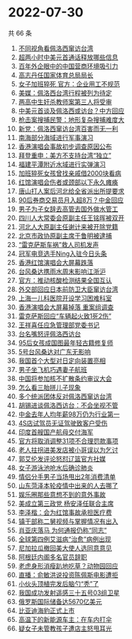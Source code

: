 # 2022-07-30

  共 66 条

  <!-- BEGIN -->
  <!-- 最后更新时间 Sat Jul 30 2022 05:34:45 GMT+0800 (China Standard Time) -->
  1. [不同视角看佩洛西窜访台湾](https://www.toutiao.com/amos_land_page/?category_name=topic_innerflow&event_type=hot_board&log_pb=%7B%22category_name%22%3A%22topic_innerflow%22%2C%22cluster_type%22%3A%229%22%2C%22enter_from%22%3A%22click_category%22%2C%22entrance_hotspot%22%3A%22outside%22%2C%22event_type%22%3A%22hot_board%22%2C%22hot_board_cluster_id%22%3A%227125668213274181639%22%2C%22hot_board_impr_id%22%3A%222022073000531001015103916121A84BF6%22%2C%22jump_page%22%3A%22hot_board_page%22%2C%22location%22%3A%22news_hot_card%22%2C%22page_location%22%3A%22hot_board_page%22%2C%22rank%22%3A%2216%22%2C%22source%22%3A%22trending_tab%22%2C%22style_id%22%3A%2240132%22%2C%22title%22%3A%22%E4%B8%8D%E5%90%8C%E8%A7%86%E8%A7%92%E7%9C%8B%E4%BD%A9%E6%B4%9B%E8%A5%BF%E7%AA%9C%E8%AE%BF%E5%8F%B0%E6%B9%BE%22%7D&rank=16&style_id=40132&topic_id=7125668213274181639)
1. [超两小时中美元首通话释放哪些信息](https://www.toutiao.com/amos_land_page/?category_name=topic_innerflow&event_type=hot_board&log_pb=%7B%22category_name%22%3A%22topic_innerflow%22%2C%22cluster_type%22%3A%221%22%2C%22enter_from%22%3A%22click_category%22%2C%22entrance_hotspot%22%3A%22outside%22%2C%22event_type%22%3A%22hot_board%22%2C%22hot_board_cluster_id%22%3A%227125577184089440268%22%2C%22hot_board_impr_id%22%3A%222022073000531001015103916121A84BF6%22%2C%22jump_page%22%3A%22hot_board_page%22%2C%22location%22%3A%22news_hot_card%22%2C%22page_location%22%3A%22hot_board_page%22%2C%22rank%22%3A%221%22%2C%22source%22%3A%22trending_tab%22%2C%22style_id%22%3A%2240132%22%2C%22title%22%3A%22%E8%B6%85%E4%B8%A4%E5%B0%8F%E6%97%B6%E4%B8%AD%E7%BE%8E%E5%85%83%E9%A6%96%E9%80%9A%E8%AF%9D%E9%87%8A%E6%94%BE%E5%93%AA%E4%BA%9B%E4%BF%A1%E6%81%AF%22%7D&rank=1&style_id=40132&topic_id=7125577184089440268)
1. [百年外企眼中的中国营商环境吸引力](https://www.toutiao.com/amos_land_page/?category_name=topic_innerflow&event_type=hot_board&log_pb=%7B%22category_name%22%3A%22topic_innerflow%22%2C%22cluster_type%22%3A%222%22%2C%22enter_from%22%3A%22click_category%22%2C%22entrance_hotspot%22%3A%22outside%22%2C%22event_type%22%3A%22hot_board%22%2C%22hot_board_cluster_id%22%3A%227125699963014610975%22%2C%22hot_board_impr_id%22%3A%222022073000531001015103916121A84BF6%22%2C%22jump_page%22%3A%22hot_board_page%22%2C%22location%22%3A%22news_hot_card%22%2C%22page_location%22%3A%22hot_board_page%22%2C%22rank%22%3A%223%22%2C%22source%22%3A%22trending_tab%22%2C%22style_id%22%3A%2240132%22%2C%22title%22%3A%22%E7%99%BE%E5%B9%B4%E5%A4%96%E4%BC%81%E7%9C%BC%E4%B8%AD%E7%9A%84%E4%B8%AD%E5%9B%BD%E8%90%A5%E5%95%86%E7%8E%AF%E5%A2%83%E5%90%B8%E5%BC%95%E5%8A%9B%22%7D&rank=3&style_id=40132&topic_id=7125699963014610975)
1. [高志丹任国家体育总局局长](https://www.toutiao.com/amos_land_page/?category_name=topic_innerflow&event_type=hot_board&log_pb=%7B%22category_name%22%3A%22topic_innerflow%22%2C%22cluster_type%22%3A%225%22%2C%22enter_from%22%3A%22click_category%22%2C%22entrance_hotspot%22%3A%22outside%22%2C%22event_type%22%3A%22hot_board%22%2C%22hot_board_cluster_id%22%3A%227125787605978844684%22%2C%22hot_board_impr_id%22%3A%222022073000531001015103916121A84BF6%22%2C%22jump_page%22%3A%22hot_board_page%22%2C%22location%22%3A%22news_hot_card%22%2C%22page_location%22%3A%22hot_board_page%22%2C%22rank%22%3A%224%22%2C%22source%22%3A%22trending_tab%22%2C%22style_id%22%3A%2240132%22%2C%22title%22%3A%22%E9%AB%98%E5%BF%97%E4%B8%B9%E4%BB%BB%E5%9B%BD%E5%AE%B6%E4%BD%93%E8%82%B2%E6%80%BB%E5%B1%80%E5%B1%80%E9%95%BF%22%7D&rank=4&style_id=40132&topic_id=7125787605978844684)
1. [女子加班猝死 官方：企业用工不规范](https://www.toutiao.com/amos_land_page/?category_name=topic_innerflow&event_type=hot_board&log_pb=%7B%22category_name%22%3A%22topic_innerflow%22%2C%22cluster_type%22%3A%222%22%2C%22enter_from%22%3A%22click_category%22%2C%22entrance_hotspot%22%3A%22outside%22%2C%22event_type%22%3A%22hot_board%22%2C%22hot_board_cluster_id%22%3A%227125295212829605919%22%2C%22hot_board_impr_id%22%3A%222022073000531001015103916121A84BF6%22%2C%22jump_page%22%3A%22hot_board_page%22%2C%22location%22%3A%22news_hot_card%22%2C%22page_location%22%3A%22hot_board_page%22%2C%22rank%22%3A%225%22%2C%22source%22%3A%22trending_tab%22%2C%22style_id%22%3A%2240132%22%2C%22title%22%3A%22%E5%A5%B3%E5%AD%90%E5%8A%A0%E7%8F%AD%E7%8C%9D%E6%AD%BB+%E5%AE%98%E6%96%B9%EF%BC%9A%E4%BC%81%E4%B8%9A%E7%94%A8%E5%B7%A5%E4%B8%8D%E8%A7%84%E8%8C%83%22%7D&rank=5&style_id=40132&topic_id=7125295212829605919)
1. [美媒：佩洛西台湾行程被列为待定](https://www.toutiao.com/amos_land_page/?category_name=topic_innerflow&event_type=hot_board&log_pb=%7B%22category_name%22%3A%22topic_innerflow%22%2C%22cluster_type%22%3A%225%22%2C%22enter_from%22%3A%22click_category%22%2C%22entrance_hotspot%22%3A%22outside%22%2C%22event_type%22%3A%22hot_board%22%2C%22hot_board_cluster_id%22%3A%227125603158415380001%22%2C%22hot_board_impr_id%22%3A%222022073000531001015103916121A84BF6%22%2C%22jump_page%22%3A%22hot_board_page%22%2C%22location%22%3A%22news_hot_card%22%2C%22page_location%22%3A%22hot_board_page%22%2C%22rank%22%3A%226%22%2C%22source%22%3A%22trending_tab%22%2C%22style_id%22%3A%2240132%22%2C%22title%22%3A%22%E7%BE%8E%E5%AA%92%EF%BC%9A%E4%BD%A9%E6%B4%9B%E8%A5%BF%E5%8F%B0%E6%B9%BE%E8%A1%8C%E7%A8%8B%E8%A2%AB%E5%88%97%E4%B8%BA%E5%BE%85%E5%AE%9A%22%7D&rank=6&style_id=40132&topic_id=7125603158415380001)
1. [两高中生奸杀教师案第三人将受审](https://www.toutiao.com/amos_land_page/?category_name=topic_innerflow&event_type=hot_board&log_pb=%7B%22category_name%22%3A%22topic_innerflow%22%2C%22cluster_type%22%3A%228%22%2C%22enter_from%22%3A%22click_category%22%2C%22entrance_hotspot%22%3A%22outside%22%2C%22event_type%22%3A%22hot_board%22%2C%22hot_board_cluster_id%22%3A%227125225264610541600%22%2C%22hot_board_impr_id%22%3A%222022073000531001015103916121A84BF6%22%2C%22jump_page%22%3A%22hot_board_page%22%2C%22location%22%3A%22news_hot_card%22%2C%22page_location%22%3A%22hot_board_page%22%2C%22rank%22%3A%222%22%2C%22source%22%3A%22trending_tab%22%2C%22style_id%22%3A%2240132%22%2C%22title%22%3A%22%E4%B8%A4%E9%AB%98%E4%B8%AD%E7%94%9F%E5%A5%B8%E6%9D%80%E6%95%99%E5%B8%88%E6%A1%88%E7%AC%AC%E4%B8%89%E4%BA%BA%E5%B0%86%E5%8F%97%E5%AE%A1%22%7D&rank=2&style_id=40132&topic_id=7125225264610541600)
1. [中美元首谈及佩洛西或访台？中方回应](https://www.toutiao.com/amos_land_page/?category_name=topic_innerflow&event_type=hot_board&log_pb=%7B%22category_name%22%3A%22topic_innerflow%22%2C%22cluster_type%22%3A%225%22%2C%22enter_from%22%3A%22click_category%22%2C%22entrance_hotspot%22%3A%22outside%22%2C%22event_type%22%3A%22hot_board%22%2C%22hot_board_cluster_id%22%3A%227125709594495553036%22%2C%22hot_board_impr_id%22%3A%222022073000531001015103916121A84BF6%22%2C%22jump_page%22%3A%22hot_board_page%22%2C%22location%22%3A%22news_hot_card%22%2C%22page_location%22%3A%22hot_board_page%22%2C%22rank%22%3A%2220%22%2C%22source%22%3A%22trending_tab%22%2C%22style_id%22%3A%2240132%22%2C%22title%22%3A%22%E4%B8%AD%E7%BE%8E%E5%85%83%E9%A6%96%E8%B0%88%E5%8F%8A%E4%BD%A9%E6%B4%9B%E8%A5%BF%E6%88%96%E8%AE%BF%E5%8F%B0%EF%BC%9F%E4%B8%AD%E6%96%B9%E5%9B%9E%E5%BA%94%22%7D&rank=20&style_id=40132&topic_id=7125709594495553036)
1. [枪击案搜捕民警：地形复杂搜捕难度大](https://www.toutiao.com/amos_land_page/?category_name=topic_innerflow&event_type=hot_board&log_pb=%7B%22category_name%22%3A%22topic_innerflow%22%2C%22cluster_type%22%3A%221%22%2C%22enter_from%22%3A%22click_category%22%2C%22entrance_hotspot%22%3A%22outside%22%2C%22event_type%22%3A%22hot_board%22%2C%22hot_board_cluster_id%22%3A%227125351021223608331%22%2C%22hot_board_impr_id%22%3A%222022073000531001015103916121A84BF6%22%2C%22jump_page%22%3A%22hot_board_page%22%2C%22location%22%3A%22news_hot_card%22%2C%22page_location%22%3A%22hot_board_page%22%2C%22rank%22%3A%229%22%2C%22source%22%3A%22trending_tab%22%2C%22style_id%22%3A%2240132%22%2C%22title%22%3A%22%E6%9E%AA%E5%87%BB%E6%A1%88%E6%90%9C%E6%8D%95%E6%B0%91%E8%AD%A6%EF%BC%9A%E5%9C%B0%E5%BD%A2%E5%A4%8D%E6%9D%82%E6%90%9C%E6%8D%95%E9%9A%BE%E5%BA%A6%E5%A4%A7%22%7D&rank=9&style_id=40132&topic_id=7125351021223608331)
1. [新党：佩洛西窜访台湾百害而无一利](https://www.toutiao.com/amos_land_page/?category_name=topic_innerflow&event_type=hot_board&log_pb=%7B%22category_name%22%3A%22topic_innerflow%22%2C%22cluster_type%22%3A%226%22%2C%22enter_from%22%3A%22click_category%22%2C%22entrance_hotspot%22%3A%22outside%22%2C%22event_type%22%3A%22hot_board%22%2C%22hot_board_cluster_id%22%3A%227124941910636462087%22%2C%22hot_board_impr_id%22%3A%222022073000531001015103916121A84BF6%22%2C%22jump_page%22%3A%22hot_board_page%22%2C%22location%22%3A%22news_hot_card%22%2C%22page_location%22%3A%22hot_board_page%22%2C%22rank%22%3A%2230%22%2C%22source%22%3A%22trending_tab%22%2C%22style_id%22%3A%2240132%22%2C%22title%22%3A%22%E6%96%B0%E5%85%9A%EF%BC%9A%E4%BD%A9%E6%B4%9B%E8%A5%BF%E7%AA%9C%E8%AE%BF%E5%8F%B0%E6%B9%BE%E7%99%BE%E5%AE%B3%E8%80%8C%E6%97%A0%E4%B8%80%E5%88%A9%22%7D&rank=30&style_id=40132&topic_id=7124941910636462087)
1. [南海部分海域进行军事演习](https://www.toutiao.com/amos_land_page/?category_name=topic_innerflow&event_type=hot_board&log_pb=%7B%22category_name%22%3A%22topic_innerflow%22%2C%22cluster_type%22%3A%226%22%2C%22enter_from%22%3A%22click_category%22%2C%22entrance_hotspot%22%3A%22outside%22%2C%22event_type%22%3A%22hot_board%22%2C%22hot_board_cluster_id%22%3A%227124880198897500175%22%2C%22hot_board_impr_id%22%3A%222022073000531001015103916121A84BF6%22%2C%22jump_page%22%3A%22hot_board_page%22%2C%22location%22%3A%22news_hot_card%22%2C%22page_location%22%3A%22hot_board_page%22%2C%22rank%22%3A%2211%22%2C%22source%22%3A%22trending_tab%22%2C%22style_id%22%3A%2240132%22%2C%22title%22%3A%22%E5%8D%97%E6%B5%B7%E9%83%A8%E5%88%86%E6%B5%B7%E5%9F%9F%E8%BF%9B%E8%A1%8C%E5%86%9B%E4%BA%8B%E6%BC%94%E4%B9%A0%22%7D&rank=11&style_id=40132&topic_id=7124880198897500175)
1. [香港演唱会事故初步调查原因公布](https://www.toutiao.com/amos_land_page/?category_name=topic_innerflow&event_type=hot_board&log_pb=%7B%22category_name%22%3A%22topic_innerflow%22%2C%22cluster_type%22%3A%222%22%2C%22enter_from%22%3A%22click_category%22%2C%22entrance_hotspot%22%3A%22outside%22%2C%22event_type%22%3A%22hot_board%22%2C%22hot_board_cluster_id%22%3A%227124128371763711525%22%2C%22hot_board_impr_id%22%3A%222022073000531001015103916121A84BF6%22%2C%22jump_page%22%3A%22hot_board_page%22%2C%22location%22%3A%22news_hot_card%22%2C%22page_location%22%3A%22hot_board_page%22%2C%22rank%22%3A%227%22%2C%22source%22%3A%22trending_tab%22%2C%22style_id%22%3A%2240132%22%2C%22title%22%3A%22%E9%A6%99%E6%B8%AF%E6%BC%94%E5%94%B1%E4%BC%9A%E4%BA%8B%E6%95%85%E5%88%9D%E6%AD%A5%E8%B0%83%E6%9F%A5%E5%8E%9F%E5%9B%A0%E5%85%AC%E5%B8%83%22%7D&rank=7&style_id=40132&topic_id=7124128371763711525)
1. [拜登重申：美方不支持台湾“独立”](https://www.toutiao.com/amos_land_page/?category_name=topic_innerflow&event_type=hot_board&log_pb=%7B%22category_name%22%3A%22topic_innerflow%22%2C%22cluster_type%22%3A%225%22%2C%22enter_from%22%3A%22click_category%22%2C%22entrance_hotspot%22%3A%22outside%22%2C%22event_type%22%3A%22hot_board%22%2C%22hot_board_cluster_id%22%3A%227125566436390473227%22%2C%22hot_board_impr_id%22%3A%222022073000531001015103916121A84BF6%22%2C%22jump_page%22%3A%22hot_board_page%22%2C%22location%22%3A%22news_hot_card%22%2C%22page_location%22%3A%22hot_board_page%22%2C%22rank%22%3A%2218%22%2C%22source%22%3A%22trending_tab%22%2C%22style_id%22%3A%2240132%22%2C%22title%22%3A%22%E6%8B%9C%E7%99%BB%E9%87%8D%E7%94%B3%EF%BC%9A%E7%BE%8E%E6%96%B9%E4%B8%8D%E6%94%AF%E6%8C%81%E5%8F%B0%E6%B9%BE%E2%80%9C%E7%8B%AC%E7%AB%8B%E2%80%9D%22%7D&rank=18&style_id=40132&topic_id=7125566436390473227)
1. [福建平潭附近水域进行实弹演习](https://www.toutiao.com/amos_land_page/?category_name=topic_innerflow&event_type=hot_board&log_pb=%7B%22category_name%22%3A%22topic_innerflow%22%2C%22cluster_type%22%3A%228%22%2C%22enter_from%22%3A%22click_category%22%2C%22entrance_hotspot%22%3A%22outside%22%2C%22event_type%22%3A%22hot_board%22%2C%22hot_board_cluster_id%22%3A%227125456577988919308%22%2C%22hot_board_impr_id%22%3A%222022073000531001015103916121A84BF6%22%2C%22jump_page%22%3A%22hot_board_page%22%2C%22location%22%3A%22news_hot_card%22%2C%22page_location%22%3A%22hot_board_page%22%2C%22rank%22%3A%2215%22%2C%22source%22%3A%22trending_tab%22%2C%22style_id%22%3A%2240132%22%2C%22title%22%3A%22%E7%A6%8F%E5%BB%BA%E5%B9%B3%E6%BD%AD%E9%99%84%E8%BF%91%E6%B0%B4%E5%9F%9F%E8%BF%9B%E8%A1%8C%E5%AE%9E%E5%BC%B9%E6%BC%94%E4%B9%A0%22%7D&rank=15&style_id=40132&topic_id=7125456577988919308)
1. [加班猝死女孩曾找亲戚借2000块看病](https://www.toutiao.com/amos_land_page/?category_name=topic_innerflow&event_type=hot_board&log_pb=%7B%22category_name%22%3A%22topic_innerflow%22%2C%22cluster_type%22%3A%221%22%2C%22enter_from%22%3A%22click_category%22%2C%22entrance_hotspot%22%3A%22outside%22%2C%22event_type%22%3A%22hot_board%22%2C%22hot_board_cluster_id%22%3A%227124907796222443524%22%2C%22hot_board_impr_id%22%3A%222022073000531001015103916121A84BF6%22%2C%22jump_page%22%3A%22hot_board_page%22%2C%22location%22%3A%22news_hot_card%22%2C%22page_location%22%3A%22hot_board_page%22%2C%22rank%22%3A%2214%22%2C%22source%22%3A%22trending_tab%22%2C%22style_id%22%3A%2240132%22%2C%22title%22%3A%22%E5%8A%A0%E7%8F%AD%E7%8C%9D%E6%AD%BB%E5%A5%B3%E5%AD%A9%E6%9B%BE%E6%89%BE%E4%BA%B2%E6%88%9A%E5%80%9F2000%E5%9D%97%E7%9C%8B%E7%97%85%22%7D&rank=14&style_id=40132&topic_id=7124907796222443524)
1. [红馆演唱会伤者或颈部以下永久瘫痪](https://www.toutiao.com/amos_land_page/?category_name=topic_innerflow&event_type=hot_board&log_pb=%7B%22category_name%22%3A%22topic_innerflow%22%2C%22cluster_type%22%3A%220%22%2C%22enter_from%22%3A%22click_category%22%2C%22entrance_hotspot%22%3A%22outside%22%2C%22event_type%22%3A%22hot_board%22%2C%22hot_board_cluster_id%22%3A%227125364151056089126%22%2C%22hot_board_impr_id%22%3A%222022073000531001015103916121A84BF6%22%2C%22jump_page%22%3A%22hot_board_page%22%2C%22location%22%3A%22news_hot_card%22%2C%22page_location%22%3A%22hot_board_page%22%2C%22rank%22%3A%228%22%2C%22source%22%3A%22trending_tab%22%2C%22style_id%22%3A%2240132%22%2C%22title%22%3A%22%E7%BA%A2%E9%A6%86%E6%BC%94%E5%94%B1%E4%BC%9A%E4%BC%A4%E8%80%85%E6%88%96%E9%A2%88%E9%83%A8%E4%BB%A5%E4%B8%8B%E6%B0%B8%E4%B9%85%E7%98%AB%E7%97%AA%22%7D&rank=8&style_id=40132&topic_id=7125364151056089126)
1. [唐山打人案后河北给全省派出所提要求](https://www.toutiao.com/amos_land_page/?category_name=topic_innerflow&event_type=hot_board&log_pb=%7B%22category_name%22%3A%22topic_innerflow%22%2C%22cluster_type%22%3A%220%22%2C%22enter_from%22%3A%22click_category%22%2C%22entrance_hotspot%22%3A%22outside%22%2C%22event_type%22%3A%22hot_board%22%2C%22hot_board_cluster_id%22%3A%227125775694096760873%22%2C%22hot_board_impr_id%22%3A%222022073000531001015103916121A84BF6%22%2C%22jump_page%22%3A%22hot_board_page%22%2C%22location%22%3A%22news_hot_card%22%2C%22page_location%22%3A%22hot_board_page%22%2C%22rank%22%3A%2221%22%2C%22source%22%3A%22trending_tab%22%2C%22style_id%22%3A%2240132%22%2C%22title%22%3A%22%E5%94%90%E5%B1%B1%E6%89%93%E4%BA%BA%E6%A1%88%E5%90%8E%E6%B2%B3%E5%8C%97%E7%BB%99%E5%85%A8%E7%9C%81%E6%B4%BE%E5%87%BA%E6%89%80%E6%8F%90%E8%A6%81%E6%B1%82%22%7D&rank=21&style_id=40132&topic_id=7125775694096760873)
1. [90后券商交易员月入超8万？中金回应](https://www.toutiao.com/amos_land_page/?category_name=topic_innerflow&event_type=hot_board&log_pb=%7B%22category_name%22%3A%22topic_innerflow%22%2C%22cluster_type%22%3A%226%22%2C%22enter_from%22%3A%22click_category%22%2C%22entrance_hotspot%22%3A%22outside%22%2C%22event_type%22%3A%22hot_board%22%2C%22hot_board_cluster_id%22%3A%227125610173711777829%22%2C%22hot_board_impr_id%22%3A%222022073000531001015103916121A84BF6%22%2C%22jump_page%22%3A%22hot_board_page%22%2C%22location%22%3A%22news_hot_card%22%2C%22page_location%22%3A%22hot_board_page%22%2C%22rank%22%3A%2213%22%2C%22source%22%3A%22trending_tab%22%2C%22style_id%22%3A%2240132%22%2C%22title%22%3A%2290%E5%90%8E%E5%88%B8%E5%95%86%E4%BA%A4%E6%98%93%E5%91%98%E6%9C%88%E5%85%A5%E8%B6%858%E4%B8%87%EF%BC%9F%E4%B8%AD%E9%87%91%E5%9B%9E%E5%BA%94%22%7D&rank=13&style_id=40132&topic_id=7125610173711777829)
1. [男子为子女辞去高管去国外做水管工](https://www.toutiao.com/amos_land_page/?category_name=topic_innerflow&event_type=hot_board&log_pb=%7B%22category_name%22%3A%22topic_innerflow%22%2C%22cluster_type%22%3A%221%22%2C%22enter_from%22%3A%22click_category%22%2C%22entrance_hotspot%22%3A%22outside%22%2C%22event_type%22%3A%22hot_board%22%2C%22hot_board_cluster_id%22%3A%227125617337994051625%22%2C%22hot_board_impr_id%22%3A%222022073000531001015103916121A84BF6%22%2C%22jump_page%22%3A%22hot_board_page%22%2C%22location%22%3A%22news_hot_card%22%2C%22page_location%22%3A%22hot_board_page%22%2C%22rank%22%3A%2219%22%2C%22source%22%3A%22trending_tab%22%2C%22style_id%22%3A%2240132%22%2C%22title%22%3A%22%E7%94%B7%E5%AD%90%E4%B8%BA%E5%AD%90%E5%A5%B3%E8%BE%9E%E5%8E%BB%E9%AB%98%E7%AE%A1%E5%8E%BB%E5%9B%BD%E5%A4%96%E5%81%9A%E6%B0%B4%E7%AE%A1%E5%B7%A5%22%7D&rank=19&style_id=40132&topic_id=7125617337994051625)
1. [四川人大常委会原副主任王铭晖被双开](https://www.toutiao.com/amos_land_page/?category_name=topic_innerflow&event_type=hot_board&log_pb=%7B%22category_name%22%3A%22topic_innerflow%22%2C%22cluster_type%22%3A%225%22%2C%22enter_from%22%3A%22click_category%22%2C%22entrance_hotspot%22%3A%22outside%22%2C%22event_type%22%3A%22hot_board%22%2C%22hot_board_cluster_id%22%3A%227125686560444157476%22%2C%22hot_board_impr_id%22%3A%2220220730013948010133034033200A15DD%22%2C%22jump_page%22%3A%22hot_board_page%22%2C%22location%22%3A%22news_hot_card%22%2C%22page_location%22%3A%22hot_board_page%22%2C%22rank%22%3A%2233%22%2C%22source%22%3A%22trending_tab%22%2C%22style_id%22%3A%2240132%22%2C%22title%22%3A%22%E5%9B%9B%E5%B7%9D%E4%BA%BA%E5%A4%A7%E5%B8%B8%E5%A7%94%E4%BC%9A%E5%8E%9F%E5%89%AF%E4%B8%BB%E4%BB%BB%E7%8E%8B%E9%93%AD%E6%99%96%E8%A2%AB%E5%8F%8C%E5%BC%80%22%7D&rank=33&style_id=40132&topic_id=7125686560444157476)
1. [河北人大原副主任谢计来被开除党籍](https://www.toutiao.com/amos_land_page/?category_name=topic_innerflow&event_type=hot_board&log_pb=%7B%22category_name%22%3A%22topic_innerflow%22%2C%22cluster_type%22%3A%220%22%2C%22enter_from%22%3A%22click_category%22%2C%22entrance_hotspot%22%3A%22outside%22%2C%22event_type%22%3A%22hot_board%22%2C%22hot_board_cluster_id%22%3A%227125691143144079368%22%2C%22hot_board_impr_id%22%3A%2220220730024429010150154220064663E2%22%2C%22jump_page%22%3A%22hot_board_page%22%2C%22location%22%3A%22news_hot_card%22%2C%22page_location%22%3A%22hot_board_page%22%2C%22rank%22%3A%2232%22%2C%22source%22%3A%22trending_tab%22%2C%22style_id%22%3A%2240132%22%2C%22title%22%3A%22%E6%B2%B3%E5%8C%97%E4%BA%BA%E5%A4%A7%E5%8E%9F%E5%89%AF%E4%B8%BB%E4%BB%BB%E8%B0%A2%E8%AE%A1%E6%9D%A5%E8%A2%AB%E5%BC%80%E9%99%A4%E5%85%9A%E7%B1%8D%22%7D&rank=32&style_id=40132&topic_id=7125691143144079368)
1. [北京市政协原副主席于鲁明被逮捕](https://www.toutiao.com/amos_land_page/?category_name=topic_innerflow&event_type=hot_board&log_pb=%7B%22category_name%22%3A%22topic_innerflow%22%2C%22cluster_type%22%3A%225%22%2C%22enter_from%22%3A%22click_category%22%2C%22entrance_hotspot%22%3A%22outside%22%2C%22event_type%22%3A%22hot_board%22%2C%22hot_board_cluster_id%22%3A%227125701623568928287%22%2C%22hot_board_impr_id%22%3A%222022073000531001015103916121A84BF6%22%2C%22jump_page%22%3A%22hot_board_page%22%2C%22location%22%3A%22news_hot_card%22%2C%22page_location%22%3A%22hot_board_page%22%2C%22rank%22%3A%2225%22%2C%22source%22%3A%22trending_tab%22%2C%22style_id%22%3A%2240132%22%2C%22title%22%3A%22%E5%8C%97%E4%BA%AC%E5%B8%82%E6%94%BF%E5%8D%8F%E5%8E%9F%E5%89%AF%E4%B8%BB%E5%B8%AD%E4%BA%8E%E9%B2%81%E6%98%8E%E8%A2%AB%E9%80%AE%E6%8D%95%22%7D&rank=25&style_id=40132&topic_id=7125701623568928287)
1. [“雷克萨斯车祸”救人司机发声](https://www.toutiao.com/amos_land_page/?category_name=topic_innerflow&event_type=hot_board&log_pb=%7B%22category_name%22%3A%22topic_innerflow%22%2C%22cluster_type%22%3A%220%22%2C%22enter_from%22%3A%22click_category%22%2C%22entrance_hotspot%22%3A%22outside%22%2C%22event_type%22%3A%22hot_board%22%2C%22hot_board_cluster_id%22%3A%227125773299732201472%22%2C%22hot_board_impr_id%22%3A%222022073000531001015103916121A84BF6%22%2C%22jump_page%22%3A%22hot_board_page%22%2C%22location%22%3A%22news_hot_card%22%2C%22page_location%22%3A%22hot_board_page%22%2C%22rank%22%3A%2210%22%2C%22source%22%3A%22trending_tab%22%2C%22style_id%22%3A%2240132%22%2C%22title%22%3A%22%E2%80%9C%E9%9B%B7%E5%85%8B%E8%90%A8%E6%96%AF%E8%BD%A6%E7%A5%B8%E2%80%9D%E6%95%91%E4%BA%BA%E5%8F%B8%E6%9C%BA%E5%8F%91%E5%A3%B0%22%7D&rank=10&style_id=40132&topic_id=7125773299732201472)
1. [冠军电竞选手Ning入驻今日头条](https://www.toutiao.com/amos_land_page/?category_name=topic_innerflow&event_type=hot_board&log_pb=%7B%22category_name%22%3A%22topic_innerflow%22%2C%22cluster_type%22%3A%221%22%2C%22enter_from%22%3A%22click_category%22%2C%22entrance_hotspot%22%3A%22outside%22%2C%22event_type%22%3A%22hot_board%22%2C%22hot_board_cluster_id%22%3A%227125709261266649125%22%2C%22hot_board_impr_id%22%3A%2220220730013948010133034033200A15DD%22%2C%22jump_page%22%3A%22hot_board_page%22%2C%22location%22%3A%22news_hot_card%22%2C%22page_location%22%3A%22hot_board_page%22%2C%22rank%22%3A%2247%22%2C%22source%22%3A%22trending_tab%22%2C%22style_id%22%3A%2240132%22%2C%22title%22%3A%22%E5%86%A0%E5%86%9B%E7%94%B5%E7%AB%9E%E9%80%89%E6%89%8BNing%E5%85%A5%E9%A9%BB%E4%BB%8A%E6%97%A5%E5%A4%B4%E6%9D%A1%22%7D&rank=47&style_id=40132&topic_id=7125709261266649125)
1. [香港红馆演唱会大屏幕跌落](https://www.toutiao.com/amos_land_page/?category_name=topic_innerflow&event_type=hot_board&log_pb=%7B%22category_name%22%3A%22topic_innerflow%22%2C%22cluster_type%22%3A%228%22%2C%22enter_from%22%3A%22click_category%22%2C%22entrance_hotspot%22%3A%22outside%22%2C%22event_type%22%3A%22hot_board%22%2C%22hot_board_cluster_id%22%3A%227125442564668260389%22%2C%22hot_board_impr_id%22%3A%222022073000531001015103916121A84BF6%22%2C%22jump_page%22%3A%22hot_board_page%22%2C%22location%22%3A%22news_hot_card%22%2C%22page_location%22%3A%22hot_board_page%22%2C%22rank%22%3A%2212%22%2C%22source%22%3A%22trending_tab%22%2C%22style_id%22%3A%2240132%22%2C%22title%22%3A%22%E9%A6%99%E6%B8%AF%E7%BA%A2%E9%A6%86%E6%BC%94%E5%94%B1%E4%BC%9A%E5%A4%A7%E5%B1%8F%E5%B9%95%E8%B7%8C%E8%90%BD%22%7D&rank=12&style_id=40132&topic_id=7125442564668260389)
1. [台风桑达携雨水周末影响江浙沪](https://www.toutiao.com/amos_land_page/?category_name=topic_innerflow&event_type=hot_board&log_pb=%7B%22category_name%22%3A%22topic_innerflow%22%2C%22cluster_type%22%3A%229%22%2C%22enter_from%22%3A%22click_category%22%2C%22entrance_hotspot%22%3A%22outside%22%2C%22event_type%22%3A%22hot_board%22%2C%22hot_board_cluster_id%22%3A%227125646677616099361%22%2C%22hot_board_impr_id%22%3A%222022073003313201012913604811B1D619%22%2C%22jump_page%22%3A%22hot_board_page%22%2C%22location%22%3A%22news_hot_card%22%2C%22page_location%22%3A%22hot_board_page%22%2C%22rank%22%3A%2245%22%2C%22source%22%3A%22trending_tab%22%2C%22style_id%22%3A%2240132%22%2C%22title%22%3A%22%E5%8F%B0%E9%A3%8E%E6%A1%91%E8%BE%BE%E6%90%BA%E9%9B%A8%E6%B0%B4%E5%91%A8%E6%9C%AB%E5%BD%B1%E5%93%8D%E6%B1%9F%E6%B5%99%E6%B2%AA%22%7D&rank=45&style_id=40132&topic_id=7125646677616099361)
1. [官方：推动核酸检测结果全国互认](https://www.toutiao.com/amos_land_page/?category_name=topic_innerflow&event_type=hot_board&log_pb=%7B%22category_name%22%3A%22topic_innerflow%22%2C%22cluster_type%22%3A%222%22%2C%22enter_from%22%3A%22click_category%22%2C%22entrance_hotspot%22%3A%22outside%22%2C%22event_type%22%3A%22hot_board%22%2C%22hot_board_cluster_id%22%3A%227125748583902478370%22%2C%22hot_board_impr_id%22%3A%222022073000531001015103916121A84BF6%22%2C%22jump_page%22%3A%22hot_board_page%22%2C%22location%22%3A%22news_hot_card%22%2C%22page_location%22%3A%22hot_board_page%22%2C%22rank%22%3A%2240%22%2C%22source%22%3A%22trending_tab%22%2C%22style_id%22%3A%2240132%22%2C%22title%22%3A%22%E5%AE%98%E6%96%B9%EF%BC%9A%E6%8E%A8%E5%8A%A8%E6%A0%B8%E9%85%B8%E6%A3%80%E6%B5%8B%E7%BB%93%E6%9E%9C%E5%85%A8%E5%9B%BD%E4%BA%92%E8%AE%A4%22%7D&rank=40&style_id=40132&topic_id=7125748583902478370)
1. [外交部回应日本前防卫大臣窜访台湾](https://www.toutiao.com/amos_land_page/?category_name=topic_innerflow&event_type=hot_board&log_pb=%7B%22category_name%22%3A%22topic_innerflow%22%2C%22cluster_type%22%3A%226%22%2C%22enter_from%22%3A%22click_category%22%2C%22entrance_hotspot%22%3A%22outside%22%2C%22event_type%22%3A%22hot_board%22%2C%22hot_board_cluster_id%22%3A%227125708213122498595%22%2C%22hot_board_impr_id%22%3A%222022073000531001015103916121A84BF6%22%2C%22jump_page%22%3A%22hot_board_page%22%2C%22location%22%3A%22news_hot_card%22%2C%22page_location%22%3A%22hot_board_page%22%2C%22rank%22%3A%2235%22%2C%22source%22%3A%22trending_tab%22%2C%22style_id%22%3A%2240132%22%2C%22title%22%3A%22%E5%A4%96%E4%BA%A4%E9%83%A8%E5%9B%9E%E5%BA%94%E6%97%A5%E6%9C%AC%E5%89%8D%E9%98%B2%E5%8D%AB%E5%A4%A7%E8%87%A3%E7%AA%9C%E8%AE%BF%E5%8F%B0%E6%B9%BE%22%7D&rank=35&style_id=40132&topic_id=7125708213122498595)
1. [上海一儿科医院开设学习困难科室](https://www.toutiao.com/amos_land_page/?category_name=topic_innerflow&event_type=hot_board&log_pb=%7B%22category_name%22%3A%22topic_innerflow%22%2C%22cluster_type%22%3A%221%22%2C%22enter_from%22%3A%22click_category%22%2C%22entrance_hotspot%22%3A%22outside%22%2C%22event_type%22%3A%22hot_board%22%2C%22hot_board_cluster_id%22%3A%227124923558974717964%22%2C%22hot_board_impr_id%22%3A%222022073000531001015103916121A84BF6%22%2C%22jump_page%22%3A%22hot_board_page%22%2C%22location%22%3A%22news_hot_card%22%2C%22page_location%22%3A%22hot_board_page%22%2C%22rank%22%3A%2233%22%2C%22source%22%3A%22trending_tab%22%2C%22style_id%22%3A%2240132%22%2C%22title%22%3A%22%E4%B8%8A%E6%B5%B7%E4%B8%80%E5%84%BF%E7%A7%91%E5%8C%BB%E9%99%A2%E5%BC%80%E8%AE%BE%E5%AD%A6%E4%B9%A0%E5%9B%B0%E9%9A%BE%E7%A7%91%E5%AE%A4%22%7D&rank=33&style_id=40132&topic_id=7124923558974717964)
1. [香港演唱会大屏幕掉落 重案组调查](https://www.toutiao.com/amos_land_page/?category_name=topic_innerflow&event_type=hot_board&log_pb=%7B%22category_name%22%3A%22topic_innerflow%22%2C%22cluster_type%22%3A%225%22%2C%22enter_from%22%3A%22click_category%22%2C%22entrance_hotspot%22%3A%22outside%22%2C%22event_type%22%3A%22hot_board%22%2C%22hot_board_cluster_id%22%3A%227125669696338136609%22%2C%22hot_board_impr_id%22%3A%222022073000531001015103916121A84BF6%22%2C%22jump_page%22%3A%22hot_board_page%22%2C%22location%22%3A%22news_hot_card%22%2C%22page_location%22%3A%22hot_board_page%22%2C%22rank%22%3A%2228%22%2C%22source%22%3A%22trending_tab%22%2C%22style_id%22%3A%2240132%22%2C%22title%22%3A%22%E9%A6%99%E6%B8%AF%E6%BC%94%E5%94%B1%E4%BC%9A%E5%A4%A7%E5%B1%8F%E5%B9%95%E6%8E%89%E8%90%BD+%E9%87%8D%E6%A1%88%E7%BB%84%E8%B0%83%E6%9F%A5%22%7D&rank=28&style_id=40132&topic_id=7125669696338136609)
1. [雷克萨斯回应“车辆起火致1死2伤”](https://www.toutiao.com/amos_land_page/?category_name=topic_innerflow&event_type=hot_board&log_pb=%7B%22category_name%22%3A%22topic_innerflow%22%2C%22cluster_type%22%3A%225%22%2C%22enter_from%22%3A%22click_category%22%2C%22entrance_hotspot%22%3A%22outside%22%2C%22event_type%22%3A%22hot_board%22%2C%22hot_board_cluster_id%22%3A%227125740211773902367%22%2C%22hot_board_impr_id%22%3A%222022073000531001015103916121A84BF6%22%2C%22jump_page%22%3A%22hot_board_page%22%2C%22location%22%3A%22news_hot_card%22%2C%22page_location%22%3A%22hot_board_page%22%2C%22rank%22%3A%2217%22%2C%22source%22%3A%22trending_tab%22%2C%22style_id%22%3A%2240132%22%2C%22title%22%3A%22%E9%9B%B7%E5%85%8B%E8%90%A8%E6%96%AF%E5%9B%9E%E5%BA%94%E2%80%9C%E8%BD%A6%E8%BE%86%E8%B5%B7%E7%81%AB%E8%87%B41%E6%AD%BB2%E4%BC%A4%E2%80%9D%22%7D&rank=17&style_id=40132&topic_id=7125740211773902367)
1. [王祥喜任应急管理部党委书记](https://www.toutiao.com/amos_land_page/?category_name=topic_innerflow&event_type=hot_board&log_pb=%7B%22category_name%22%3A%22topic_innerflow%22%2C%22cluster_type%22%3A%225%22%2C%22enter_from%22%3A%22click_category%22%2C%22entrance_hotspot%22%3A%22outside%22%2C%22event_type%22%3A%22hot_board%22%2C%22hot_board_cluster_id%22%3A%227125731425550077452%22%2C%22hot_board_impr_id%22%3A%222022073000531001015103916121A84BF6%22%2C%22jump_page%22%3A%22hot_board_page%22%2C%22location%22%3A%22news_hot_card%22%2C%22page_location%22%3A%22hot_board_page%22%2C%22rank%22%3A%2232%22%2C%22source%22%3A%22trending_tab%22%2C%22style_id%22%3A%2240132%22%2C%22title%22%3A%22%E7%8E%8B%E7%A5%A5%E5%96%9C%E4%BB%BB%E5%BA%94%E6%80%A5%E7%AE%A1%E7%90%86%E9%83%A8%E5%85%9A%E5%A7%94%E4%B9%A6%E8%AE%B0%22%7D&rank=32&style_id=40132&topic_id=7125731425550077452)
1. [台名嘴怒评佩洛西访台](https://www.toutiao.com/amos_land_page/?category_name=topic_innerflow&event_type=hot_board&log_pb=%7B%22category_name%22%3A%22topic_innerflow%22%2C%22cluster_type%22%3A%229%22%2C%22enter_from%22%3A%22click_category%22%2C%22entrance_hotspot%22%3A%22outside%22%2C%22event_type%22%3A%22hot_board%22%2C%22hot_board_cluster_id%22%3A%227125717267068747788%22%2C%22hot_board_impr_id%22%3A%222022073000531001015103916121A84BF6%22%2C%22jump_page%22%3A%22hot_board_page%22%2C%22location%22%3A%22news_hot_card%22%2C%22page_location%22%3A%22hot_board_page%22%2C%22rank%22%3A%2227%22%2C%22source%22%3A%22trending_tab%22%2C%22style_id%22%3A%2240132%22%2C%22title%22%3A%22%E5%8F%B0%E5%90%8D%E5%98%B4%E6%80%92%E8%AF%84%E4%BD%A9%E6%B4%9B%E8%A5%BF%E8%AE%BF%E5%8F%B0%22%7D&rank=27&style_id=40132&topic_id=7125717267068747788)
1. [95后女孩成国图最年轻古籍修复师](https://www.toutiao.com/amos_land_page/?category_name=topic_innerflow&event_type=hot_board&log_pb=%7B%22category_name%22%3A%22topic_innerflow%22%2C%22cluster_type%22%3A%221%22%2C%22enter_from%22%3A%22click_category%22%2C%22entrance_hotspot%22%3A%22outside%22%2C%22event_type%22%3A%22hot_board%22%2C%22hot_board_cluster_id%22%3A%227125312712917123113%22%2C%22hot_board_impr_id%22%3A%222022073000531001015103916121A84BF6%22%2C%22jump_page%22%3A%22hot_board_page%22%2C%22location%22%3A%22news_hot_card%22%2C%22page_location%22%3A%22hot_board_page%22%2C%22rank%22%3A%2224%22%2C%22source%22%3A%22trending_tab%22%2C%22style_id%22%3A%2240132%22%2C%22title%22%3A%2295%E5%90%8E%E5%A5%B3%E5%AD%A9%E6%88%90%E5%9B%BD%E5%9B%BE%E6%9C%80%E5%B9%B4%E8%BD%BB%E5%8F%A4%E7%B1%8D%E4%BF%AE%E5%A4%8D%E5%B8%88%22%7D&rank=24&style_id=40132&topic_id=7125312712917123113)
1. [5号台风桑达对广东无影响](https://www.toutiao.com/amos_land_page/?category_name=topic_innerflow&event_type=hot_board&log_pb=%7B%22category_name%22%3A%22topic_innerflow%22%2C%22cluster_type%22%3A%2210%22%2C%22enter_from%22%3A%22click_category%22%2C%22entrance_hotspot%22%3A%22outside%22%2C%22event_type%22%3A%22hot_board%22%2C%22hot_board_cluster_id%22%3A%227125605910600224294%22%2C%22hot_board_impr_id%22%3A%222022073003313201012913604811B1D619%22%2C%22jump_page%22%3A%22hot_board_page%22%2C%22location%22%3A%22news_hot_card%22%2C%22page_location%22%3A%22hot_board_page%22%2C%22rank%22%3A%2240%22%2C%22source%22%3A%22trending_tab%22%2C%22style_id%22%3A%2240132%22%2C%22title%22%3A%225%E5%8F%B7%E5%8F%B0%E9%A3%8E%E6%A1%91%E8%BE%BE%E5%AF%B9%E5%B9%BF%E4%B8%9C%E6%97%A0%E5%BD%B1%E5%93%8D%22%7D&rank=40&style_id=40132&topic_id=7125605910600224294)
1. [我国首个大型对日定向装置亮相](https://www.toutiao.com/amos_land_page/?category_name=topic_innerflow&event_type=hot_board&log_pb=%7B%22category_name%22%3A%22topic_innerflow%22%2C%22cluster_type%22%3A%226%22%2C%22enter_from%22%3A%22click_category%22%2C%22entrance_hotspot%22%3A%22outside%22%2C%22event_type%22%3A%22hot_board%22%2C%22hot_board_cluster_id%22%3A%227125375471520317473%22%2C%22hot_board_impr_id%22%3A%222022073003313201012913604811B1D619%22%2C%22jump_page%22%3A%22hot_board_page%22%2C%22location%22%3A%22news_hot_card%22%2C%22page_location%22%3A%22hot_board_page%22%2C%22rank%22%3A%2250%22%2C%22source%22%3A%22trending_tab%22%2C%22style_id%22%3A%2240132%22%2C%22title%22%3A%22%E6%88%91%E5%9B%BD%E9%A6%96%E4%B8%AA%E5%A4%A7%E5%9E%8B%E5%AF%B9%E6%97%A5%E5%AE%9A%E5%90%91%E8%A3%85%E7%BD%AE%E4%BA%AE%E7%9B%B8%22%7D&rank=50&style_id=40132&topic_id=7125375471520317473)
1. [男子坐飞机巧遇妻子航班](https://www.toutiao.com/amos_land_page/?category_name=topic_innerflow&event_type=hot_board&log_pb=%7B%22category_name%22%3A%22topic_innerflow%22%2C%22cluster_type%22%3A%220%22%2C%22enter_from%22%3A%22click_category%22%2C%22entrance_hotspot%22%3A%22outside%22%2C%22event_type%22%3A%22hot_board%22%2C%22hot_board_cluster_id%22%3A%227125683789979713571%22%2C%22hot_board_impr_id%22%3A%222022073000531001015103916121A84BF6%22%2C%22jump_page%22%3A%22hot_board_page%22%2C%22location%22%3A%22news_hot_card%22%2C%22page_location%22%3A%22hot_board_page%22%2C%22rank%22%3A%2231%22%2C%22source%22%3A%22trending_tab%22%2C%22style_id%22%3A%2240132%22%2C%22title%22%3A%22%E7%94%B7%E5%AD%90%E5%9D%90%E9%A3%9E%E6%9C%BA%E5%B7%A7%E9%81%87%E5%A6%BB%E5%AD%90%E8%88%AA%E7%8F%AD%22%7D&rank=31&style_id=40132&topic_id=7125683789979713571)
1. [中国将参加核不扩散条约审议大会](https://www.toutiao.com/amos_land_page/?category_name=topic_innerflow&event_type=hot_board&log_pb=%7B%22category_name%22%3A%22topic_innerflow%22%2C%22cluster_type%22%3A%226%22%2C%22enter_from%22%3A%22click_category%22%2C%22entrance_hotspot%22%3A%22outside%22%2C%22event_type%22%3A%22hot_board%22%2C%22hot_board_cluster_id%22%3A%227125705191575257101%22%2C%22hot_board_impr_id%22%3A%2220220730013948010133034033200A15DD%22%2C%22jump_page%22%3A%22hot_board_page%22%2C%22location%22%3A%22news_hot_card%22%2C%22page_location%22%3A%22hot_board_page%22%2C%22rank%22%3A%2250%22%2C%22source%22%3A%22trending_tab%22%2C%22style_id%22%3A%2240132%22%2C%22title%22%3A%22%E4%B8%AD%E5%9B%BD%E5%B0%86%E5%8F%82%E5%8A%A0%E6%A0%B8%E4%B8%8D%E6%89%A9%E6%95%A3%E6%9D%A1%E7%BA%A6%E5%AE%A1%E8%AE%AE%E5%A4%A7%E4%BC%9A%22%7D&rank=50&style_id=40132&topic_id=7125705191575257101)
1. [怎么看三胎拼儿子现象](https://www.toutiao.com/amos_land_page/?category_name=topic_innerflow&event_type=hot_board&log_pb=%7B%22category_name%22%3A%22topic_innerflow%22%2C%22cluster_type%22%3A%221%22%2C%22enter_from%22%3A%22click_category%22%2C%22entrance_hotspot%22%3A%22outside%22%2C%22event_type%22%3A%22hot_board%22%2C%22hot_board_cluster_id%22%3A%227125322400274579470%22%2C%22hot_board_impr_id%22%3A%222022073000531001015103916121A84BF6%22%2C%22jump_page%22%3A%22hot_board_page%22%2C%22location%22%3A%22news_hot_card%22%2C%22page_location%22%3A%22hot_board_page%22%2C%22rank%22%3A%2247%22%2C%22source%22%3A%22trending_tab%22%2C%22style_id%22%3A%2240132%22%2C%22title%22%3A%22%E6%80%8E%E4%B9%88%E7%9C%8B%E4%B8%89%E8%83%8E%E6%8B%BC%E5%84%BF%E5%AD%90%E7%8E%B0%E8%B1%A1%22%7D&rank=47&style_id=40132&topic_id=7125322400274579470)
1. [多个统派团体反对佩洛西窜访台湾](https://www.toutiao.com/amos_land_page/?category_name=topic_innerflow&event_type=hot_board&log_pb=%7B%22category_name%22%3A%22topic_innerflow%22%2C%22cluster_type%22%3A%226%22%2C%22enter_from%22%3A%22click_category%22%2C%22entrance_hotspot%22%3A%22outside%22%2C%22event_type%22%3A%22hot_board%22%2C%22hot_board_cluster_id%22%3A%227125279917297631267%22%2C%22hot_board_impr_id%22%3A%222022073000531001015103916121A84BF6%22%2C%22jump_page%22%3A%22hot_board_page%22%2C%22location%22%3A%22news_hot_card%22%2C%22page_location%22%3A%22hot_board_page%22%2C%22rank%22%3A%2222%22%2C%22source%22%3A%22trending_tab%22%2C%22style_id%22%3A%2240132%22%2C%22title%22%3A%22%E5%A4%9A%E4%B8%AA%E7%BB%9F%E6%B4%BE%E5%9B%A2%E4%BD%93%E5%8F%8D%E5%AF%B9%E4%BD%A9%E6%B4%9B%E8%A5%BF%E7%AA%9C%E8%AE%BF%E5%8F%B0%E6%B9%BE%22%7D&rank=22&style_id=40132&topic_id=7125279917297631267)
1. [胡锡进谈佩洛西访台：不会坐视不管](https://www.toutiao.com/amos_land_page/?category_name=topic_innerflow&event_type=hot_board&log_pb=%7B%22category_name%22%3A%22topic_innerflow%22%2C%22cluster_type%22%3A%220%22%2C%22enter_from%22%3A%22click_category%22%2C%22entrance_hotspot%22%3A%22outside%22%2C%22event_type%22%3A%22hot_board%22%2C%22hot_board_cluster_id%22%3A%227125301363126304800%22%2C%22hot_board_impr_id%22%3A%222022073000531001015103916121A84BF6%22%2C%22jump_page%22%3A%22hot_board_page%22%2C%22location%22%3A%22news_hot_card%22%2C%22page_location%22%3A%22hot_board_page%22%2C%22rank%22%3A%2243%22%2C%22source%22%3A%22trending_tab%22%2C%22style_id%22%3A%2240132%22%2C%22title%22%3A%22%E8%83%A1%E9%94%A1%E8%BF%9B%E8%B0%88%E4%BD%A9%E6%B4%9B%E8%A5%BF%E8%AE%BF%E5%8F%B0%EF%BC%9A%E4%B8%8D%E4%BC%9A%E5%9D%90%E8%A7%86%E4%B8%8D%E7%AE%A1%22%7D&rank=43&style_id=40132&topic_id=7125301363126304800)
1. [中金去年人均年薪98万仍为行业第一](https://www.toutiao.com/amos_land_page/?category_name=topic_innerflow&event_type=hot_board&log_pb=%7B%22category_name%22%3A%22topic_innerflow%22%2C%22cluster_type%22%3A%226%22%2C%22enter_from%22%3A%22click_category%22%2C%22entrance_hotspot%22%3A%22outside%22%2C%22event_type%22%3A%22hot_board%22%2C%22hot_board_cluster_id%22%3A%227125712078295269391%22%2C%22hot_board_impr_id%22%3A%222022073000531001015103916121A84BF6%22%2C%22jump_page%22%3A%22hot_board_page%22%2C%22location%22%3A%22news_hot_card%22%2C%22page_location%22%3A%22hot_board_page%22%2C%22rank%22%3A%2236%22%2C%22source%22%3A%22trending_tab%22%2C%22style_id%22%3A%2240132%22%2C%22title%22%3A%22%E4%B8%AD%E9%87%91%E5%8E%BB%E5%B9%B4%E4%BA%BA%E5%9D%87%E5%B9%B4%E8%96%AA98%E4%B8%87%E4%BB%8D%E4%B8%BA%E8%A1%8C%E4%B8%9A%E7%AC%AC%E4%B8%80%22%7D&rank=36&style_id=40132&topic_id=7125712078295269391)
1. [4S店试驾员无证驾驶致客户受伤](https://www.toutiao.com/amos_land_page/?category_name=topic_innerflow&event_type=hot_board&log_pb=%7B%22category_name%22%3A%22topic_innerflow%22%2C%22cluster_type%22%3A%221%22%2C%22enter_from%22%3A%22click_category%22%2C%22entrance_hotspot%22%3A%22outside%22%2C%22event_type%22%3A%22hot_board%22%2C%22hot_board_cluster_id%22%3A%227124213127129894430%22%2C%22hot_board_impr_id%22%3A%222022073000531001015103916121A84BF6%22%2C%22jump_page%22%3A%22hot_board_page%22%2C%22location%22%3A%22news_hot_card%22%2C%22page_location%22%3A%22hot_board_page%22%2C%22rank%22%3A%2237%22%2C%22source%22%3A%22trending_tab%22%2C%22style_id%22%3A%2240132%22%2C%22title%22%3A%224S%E5%BA%97%E8%AF%95%E9%A9%BE%E5%91%98%E6%97%A0%E8%AF%81%E9%A9%BE%E9%A9%B6%E8%87%B4%E5%AE%A2%E6%88%B7%E5%8F%97%E4%BC%A4%22%7D&rank=37&style_id=40132&topic_id=7124213127129894430)
1. [印度首艘国产航母交付海军](https://www.toutiao.com/amos_land_page/?category_name=topic_innerflow&event_type=hot_board&log_pb=%7B%22category_name%22%3A%22topic_innerflow%22%2C%22cluster_type%22%3A%226%22%2C%22enter_from%22%3A%22click_category%22%2C%22entrance_hotspot%22%3A%22outside%22%2C%22event_type%22%3A%22hot_board%22%2C%22hot_board_cluster_id%22%3A%227125056805243846691%22%2C%22hot_board_impr_id%22%3A%2220220730013948010133034033200A15DD%22%2C%22jump_page%22%3A%22hot_board_page%22%2C%22location%22%3A%22news_hot_card%22%2C%22page_location%22%3A%22hot_board_page%22%2C%22rank%22%3A%2235%22%2C%22source%22%3A%22trending_tab%22%2C%22style_id%22%3A%2240132%22%2C%22title%22%3A%22%E5%8D%B0%E5%BA%A6%E9%A6%96%E8%89%98%E5%9B%BD%E4%BA%A7%E8%88%AA%E6%AF%8D%E4%BA%A4%E4%BB%98%E6%B5%B7%E5%86%9B%22%7D&rank=35&style_id=40132&topic_id=7125056805243846691)
1. [官方将取消调整31项不合理罚款事项](https://www.toutiao.com/amos_land_page/?category_name=topic_innerflow&event_type=hot_board&log_pb=%7B%22category_name%22%3A%22topic_innerflow%22%2C%22cluster_type%22%3A%224%22%2C%22enter_from%22%3A%22click_category%22%2C%22entrance_hotspot%22%3A%22outside%22%2C%22event_type%22%3A%22hot_board%22%2C%22hot_board_cluster_id%22%3A%227125682014329503758%22%2C%22hot_board_impr_id%22%3A%222022073000531001015103916121A84BF6%22%2C%22jump_page%22%3A%22hot_board_page%22%2C%22location%22%3A%22news_hot_card%22%2C%22page_location%22%3A%22hot_board_page%22%2C%22rank%22%3A%2239%22%2C%22source%22%3A%22trending_tab%22%2C%22style_id%22%3A%2240132%22%2C%22title%22%3A%22%E5%AE%98%E6%96%B9%E5%B0%86%E5%8F%96%E6%B6%88%E8%B0%83%E6%95%B431%E9%A1%B9%E4%B8%8D%E5%90%88%E7%90%86%E7%BD%9A%E6%AC%BE%E4%BA%8B%E9%A1%B9%22%7D&rank=39&style_id=40132&topic_id=7125682014329503758)
1. [老人拄拐进美发店被小哥误以为乞讨](https://www.toutiao.com/amos_land_page/?category_name=topic_innerflow&event_type=hot_board&log_pb=%7B%22category_name%22%3A%22topic_innerflow%22%2C%22cluster_type%22%3A%220%22%2C%22enter_from%22%3A%22click_category%22%2C%22entrance_hotspot%22%3A%22outside%22%2C%22event_type%22%3A%22hot_board%22%2C%22hot_board_cluster_id%22%3A%227125636041792454669%22%2C%22hot_board_impr_id%22%3A%222022073000531001015103916121A84BF6%22%2C%22jump_page%22%3A%22hot_board_page%22%2C%22location%22%3A%22news_hot_card%22%2C%22page_location%22%3A%22hot_board_page%22%2C%22rank%22%3A%2234%22%2C%22source%22%3A%22trending_tab%22%2C%22style_id%22%3A%2240132%22%2C%22title%22%3A%22%E8%80%81%E4%BA%BA%E6%8B%84%E6%8B%90%E8%BF%9B%E7%BE%8E%E5%8F%91%E5%BA%97%E8%A2%AB%E5%B0%8F%E5%93%A5%E8%AF%AF%E4%BB%A5%E4%B8%BA%E4%B9%9E%E8%AE%A8%22%7D&rank=34&style_id=40132&topic_id=7125636041792454669)
1. [郭艾伦发评论怒怼辽篮官方社媒](https://www.toutiao.com/amos_land_page/?category_name=topic_innerflow&event_type=hot_board&log_pb=%7B%22category_name%22%3A%22topic_innerflow%22%2C%22cluster_type%22%3A%227%22%2C%22enter_from%22%3A%22click_category%22%2C%22entrance_hotspot%22%3A%22outside%22%2C%22event_type%22%3A%22hot_board%22%2C%22hot_board_cluster_id%22%3A%227125772553687318558%22%2C%22hot_board_impr_id%22%3A%22202207300534440102020920530345EEBB%22%2C%22jump_page%22%3A%22hot_board_page%22%2C%22location%22%3A%22news_hot_card%22%2C%22page_location%22%3A%22hot_board_page%22%2C%22rank%22%3A%2247%22%2C%22source%22%3A%22trending_tab%22%2C%22style_id%22%3A%2240132%22%2C%22title%22%3A%22%E9%83%AD%E8%89%BE%E4%BC%A6%E5%8F%91%E8%AF%84%E8%AE%BA%E6%80%92%E6%80%BC%E8%BE%BD%E7%AF%AE%E5%AE%98%E6%96%B9%E7%A4%BE%E5%AA%92%22%7D&rank=47&style_id=40132&topic_id=7125772553687318558)
1. [女子游泳池呛水后确诊肺炎](https://www.toutiao.com/amos_land_page/?category_name=topic_innerflow&event_type=hot_board&log_pb=%7B%22category_name%22%3A%22topic_innerflow%22%2C%22cluster_type%22%3A%221%22%2C%22enter_from%22%3A%22click_category%22%2C%22entrance_hotspot%22%3A%22outside%22%2C%22event_type%22%3A%22hot_board%22%2C%22hot_board_cluster_id%22%3A%227125201877171437606%22%2C%22hot_board_impr_id%22%3A%222022073000531001015103916121A84BF6%22%2C%22jump_page%22%3A%22hot_board_page%22%2C%22location%22%3A%22news_hot_card%22%2C%22page_location%22%3A%22hot_board_page%22%2C%22rank%22%3A%2229%22%2C%22source%22%3A%22trending_tab%22%2C%22style_id%22%3A%2240132%22%2C%22title%22%3A%22%E5%A5%B3%E5%AD%90%E6%B8%B8%E6%B3%B3%E6%B1%A0%E5%91%9B%E6%B0%B4%E5%90%8E%E7%A1%AE%E8%AF%8A%E8%82%BA%E7%82%8E%22%7D&rank=29&style_id=40132&topic_id=7125201877171437606)
1. [情侣分手男子当场甩出2年消费清单](https://www.toutiao.com/amos_land_page/?category_name=topic_innerflow&event_type=hot_board&log_pb=%7B%22category_name%22%3A%22topic_innerflow%22%2C%22cluster_type%22%3A%222%22%2C%22enter_from%22%3A%22click_category%22%2C%22entrance_hotspot%22%3A%22outside%22%2C%22event_type%22%3A%22hot_board%22%2C%22hot_board_cluster_id%22%3A%227125417985912619021%22%2C%22hot_board_impr_id%22%3A%222022073000531001015103916121A84BF6%22%2C%22jump_page%22%3A%22hot_board_page%22%2C%22location%22%3A%22news_hot_card%22%2C%22page_location%22%3A%22hot_board_page%22%2C%22rank%22%3A%2241%22%2C%22source%22%3A%22trending_tab%22%2C%22style_id%22%3A%2240132%22%2C%22title%22%3A%22%E6%83%85%E4%BE%A3%E5%88%86%E6%89%8B%E7%94%B7%E5%AD%90%E5%BD%93%E5%9C%BA%E7%94%A9%E5%87%BA2%E5%B9%B4%E6%B6%88%E8%B4%B9%E6%B8%85%E5%8D%95%22%7D&rank=41&style_id=40132&topic_id=7125417985912619021)
1. [山东菏泽本轮疫情中出来的人去哪了](https://www.toutiao.com/amos_land_page/?category_name=topic_innerflow&event_type=hot_board&log_pb=%7B%22category_name%22%3A%22topic_innerflow%22%2C%22cluster_type%22%3A%220%22%2C%22enter_from%22%3A%22click_category%22%2C%22entrance_hotspot%22%3A%22outside%22%2C%22event_type%22%3A%22hot_board%22%2C%22hot_board_cluster_id%22%3A%227125636909698809896%22%2C%22hot_board_impr_id%22%3A%22202207300534440102020920530345EEBB%22%2C%22jump_page%22%3A%22hot_board_page%22%2C%22location%22%3A%22news_hot_card%22%2C%22page_location%22%3A%22hot_board_page%22%2C%22rank%22%3A%2250%22%2C%22source%22%3A%22trending_tab%22%2C%22style_id%22%3A%2240132%22%2C%22title%22%3A%22%E5%B1%B1%E4%B8%9C%E8%8F%8F%E6%B3%BD%E6%9C%AC%E8%BD%AE%E7%96%AB%E6%83%85%E4%B8%AD%E5%87%BA%E6%9D%A5%E7%9A%84%E4%BA%BA%E5%8E%BB%E5%93%AA%E4%BA%86%22%7D&rank=50&style_id=40132&topic_id=7125636909698809896)
1. [娱乐圈那些意想不到的意外事故](https://www.toutiao.com/amos_land_page/?category_name=topic_innerflow&event_type=hot_board&log_pb=%7B%22category_name%22%3A%22topic_innerflow%22%2C%22cluster_type%22%3A%222%22%2C%22enter_from%22%3A%22click_category%22%2C%22entrance_hotspot%22%3A%22outside%22%2C%22event_type%22%3A%22hot_board%22%2C%22hot_board_cluster_id%22%3A%227125536288618315789%22%2C%22hot_board_impr_id%22%3A%222022073000531001015103916121A84BF6%22%2C%22jump_page%22%3A%22hot_board_page%22%2C%22location%22%3A%22news_hot_card%22%2C%22page_location%22%3A%22hot_board_page%22%2C%22rank%22%3A%2223%22%2C%22source%22%3A%22trending_tab%22%2C%22style_id%22%3A%2240132%22%2C%22title%22%3A%22%E5%A8%B1%E4%B9%90%E5%9C%88%E9%82%A3%E4%BA%9B%E6%84%8F%E6%83%B3%E4%B8%8D%E5%88%B0%E7%9A%84%E6%84%8F%E5%A4%96%E4%BA%8B%E6%95%85%22%7D&rank=23&style_id=40132&topic_id=7125536288618315789)
1. [美成立第三政党 杨安泽任联合主席](https://www.toutiao.com/amos_land_page/?category_name=topic_innerflow&event_type=hot_board&log_pb=%7B%22category_name%22%3A%22topic_innerflow%22%2C%22cluster_type%22%3A%226%22%2C%22enter_from%22%3A%22click_category%22%2C%22entrance_hotspot%22%3A%22outside%22%2C%22event_type%22%3A%22hot_board%22%2C%22hot_board_cluster_id%22%3A%227125249934210629663%22%2C%22hot_board_impr_id%22%3A%22202207300438240101501542020298ECC4%22%2C%22jump_page%22%3A%22hot_board_page%22%2C%22location%22%3A%22news_hot_card%22%2C%22page_location%22%3A%22hot_board_page%22%2C%22rank%22%3A%2248%22%2C%22source%22%3A%22trending_tab%22%2C%22style_id%22%3A%2240132%22%2C%22title%22%3A%22%E7%BE%8E%E6%88%90%E7%AB%8B%E7%AC%AC%E4%B8%89%E6%94%BF%E5%85%9A+%E6%9D%A8%E5%AE%89%E6%B3%BD%E4%BB%BB%E8%81%94%E5%90%88%E4%B8%BB%E5%B8%AD%22%7D&rank=48&style_id=40132&topic_id=7125249934210629663)
1. [李泽楷：会为红馆事故承担医疗费](https://www.toutiao.com/amos_land_page/?category_name=topic_innerflow&event_type=hot_board&log_pb=%7B%22category_name%22%3A%22topic_innerflow%22%2C%22cluster_type%22%3A%225%22%2C%22enter_from%22%3A%22click_category%22%2C%22entrance_hotspot%22%3A%22outside%22%2C%22event_type%22%3A%22hot_board%22%2C%22hot_board_cluster_id%22%3A%227125738219794075144%22%2C%22hot_board_impr_id%22%3A%222022073000531001015103916121A84BF6%22%2C%22jump_page%22%3A%22hot_board_page%22%2C%22location%22%3A%22news_hot_card%22%2C%22page_location%22%3A%22hot_board_page%22%2C%22rank%22%3A%2226%22%2C%22source%22%3A%22trending_tab%22%2C%22style_id%22%3A%2240132%22%2C%22title%22%3A%22%E6%9D%8E%E6%B3%BD%E6%A5%B7%EF%BC%9A%E4%BC%9A%E4%B8%BA%E7%BA%A2%E9%A6%86%E4%BA%8B%E6%95%85%E6%89%BF%E6%8B%85%E5%8C%BB%E7%96%97%E8%B4%B9%22%7D&rank=26&style_id=40132&topic_id=7125738219794075144)
1. [镇干部称二舅视频与掌握情况有出入](https://www.toutiao.com/amos_land_page/?category_name=topic_innerflow&event_type=hot_board&log_pb=%7B%22category_name%22%3A%22topic_innerflow%22%2C%22cluster_type%22%3A%222%22%2C%22enter_from%22%3A%22click_category%22%2C%22entrance_hotspot%22%3A%22outside%22%2C%22event_type%22%3A%22hot_board%22%2C%22hot_board_cluster_id%22%3A%227125452103476051975%22%2C%22hot_board_impr_id%22%3A%222022073003313201012913604811B1D619%22%2C%22jump_page%22%3A%22hot_board_page%22%2C%22location%22%3A%22news_hot_card%22%2C%22page_location%22%3A%22hot_board_page%22%2C%22rank%22%3A%2239%22%2C%22source%22%3A%22trending_tab%22%2C%22style_id%22%3A%2240132%22%2C%22title%22%3A%22%E9%95%87%E5%B9%B2%E9%83%A8%E7%A7%B0%E4%BA%8C%E8%88%85%E8%A7%86%E9%A2%91%E4%B8%8E%E6%8E%8C%E6%8F%A1%E6%83%85%E5%86%B5%E6%9C%89%E5%87%BA%E5%85%A5%22%7D&rank=39&style_id=40132&topic_id=7125452103476051975)
1. [肖亚庆落马 为何通报仍称“同志”](https://www.toutiao.com/amos_land_page/?category_name=topic_innerflow&event_type=hot_board&log_pb=%7B%22category_name%22%3A%22topic_innerflow%22%2C%22cluster_type%22%3A%222%22%2C%22enter_from%22%3A%22click_category%22%2C%22entrance_hotspot%22%3A%22outside%22%2C%22event_type%22%3A%22hot_board%22%2C%22hot_board_cluster_id%22%3A%227125682455012442144%22%2C%22hot_board_impr_id%22%3A%2220220730024429010150154220064663E2%22%2C%22jump_page%22%3A%22hot_board_page%22%2C%22location%22%3A%22news_hot_card%22%2C%22page_location%22%3A%22hot_board_page%22%2C%22rank%22%3A%2236%22%2C%22source%22%3A%22trending_tab%22%2C%22style_id%22%3A%2240132%22%2C%22title%22%3A%22%E8%82%96%E4%BA%9A%E5%BA%86%E8%90%BD%E9%A9%AC+%E4%B8%BA%E4%BD%95%E9%80%9A%E6%8A%A5%E4%BB%8D%E7%A7%B0%E2%80%9C%E5%90%8C%E5%BF%97%E2%80%9D%22%7D&rank=36&style_id=40132&topic_id=7125682455012442144)
1. [全球第四例艾滋病“治愈”病例出现](https://www.toutiao.com/amos_land_page/?category_name=topic_innerflow&event_type=hot_board&log_pb=%7B%22category_name%22%3A%22topic_innerflow%22%2C%22cluster_type%22%3A%226%22%2C%22enter_from%22%3A%22click_category%22%2C%22entrance_hotspot%22%3A%22outside%22%2C%22event_type%22%3A%22hot_board%22%2C%22hot_board_cluster_id%22%3A%227125297599283724292%22%2C%22hot_board_impr_id%22%3A%222022073000531001015103916121A84BF6%22%2C%22jump_page%22%3A%22hot_board_page%22%2C%22location%22%3A%22news_hot_card%22%2C%22page_location%22%3A%22hot_board_page%22%2C%22rank%22%3A%2248%22%2C%22source%22%3A%22trending_tab%22%2C%22style_id%22%3A%2240132%22%2C%22title%22%3A%22%E5%85%A8%E7%90%83%E7%AC%AC%E5%9B%9B%E4%BE%8B%E8%89%BE%E6%BB%8B%E7%97%85%E2%80%9C%E6%B2%BB%E6%84%88%E2%80%9D%E7%97%85%E4%BE%8B%E5%87%BA%E7%8E%B0%22%7D&rank=48&style_id=40132&topic_id=7125297599283724292)
1. [尼加拉瓜撤回美大使人选同意意见](https://www.toutiao.com/amos_land_page/?category_name=topic_innerflow&event_type=hot_board&log_pb=%7B%22category_name%22%3A%22topic_innerflow%22%2C%22cluster_type%22%3A%226%22%2C%22enter_from%22%3A%22click_category%22%2C%22entrance_hotspot%22%3A%22outside%22%2C%22event_type%22%3A%22hot_board%22%2C%22hot_board_cluster_id%22%3A%227125589958852608008%22%2C%22hot_board_impr_id%22%3A%222022073000531001015103916121A84BF6%22%2C%22jump_page%22%3A%22hot_board_page%22%2C%22location%22%3A%22news_hot_card%22%2C%22page_location%22%3A%22hot_board_page%22%2C%22rank%22%3A%2249%22%2C%22source%22%3A%22trending_tab%22%2C%22style_id%22%3A%2240132%22%2C%22title%22%3A%22%E5%B0%BC%E5%8A%A0%E6%8B%89%E7%93%9C%E6%92%A4%E5%9B%9E%E7%BE%8E%E5%A4%A7%E4%BD%BF%E4%BA%BA%E9%80%89%E5%90%8C%E6%84%8F%E6%84%8F%E8%A7%81%22%7D&rank=49&style_id=40132&topic_id=7125589958852608008)
1. [阿根廷内阁多名官员辞职](https://www.toutiao.com/amos_land_page/?category_name=topic_innerflow&event_type=hot_board&log_pb=%7B%22category_name%22%3A%22topic_innerflow%22%2C%22cluster_type%22%3A%226%22%2C%22enter_from%22%3A%22click_category%22%2C%22entrance_hotspot%22%3A%22outside%22%2C%22event_type%22%3A%22hot_board%22%2C%22hot_board_cluster_id%22%3A%227125526481274404877%22%2C%22hot_board_impr_id%22%3A%2220220730024429010150154220064663E2%22%2C%22jump_page%22%3A%22hot_board_page%22%2C%22location%22%3A%22news_hot_card%22%2C%22page_location%22%3A%22hot_board_page%22%2C%22rank%22%3A%2246%22%2C%22source%22%3A%22trending_tab%22%2C%22style_id%22%3A%2240132%22%2C%22title%22%3A%22%E9%98%BF%E6%A0%B9%E5%BB%B7%E5%86%85%E9%98%81%E5%A4%9A%E5%90%8D%E5%AE%98%E5%91%98%E8%BE%9E%E8%81%8C%22%7D&rank=46&style_id=40132&topic_id=7125526481274404877)
1. [老虎身形消瘦趴地吃草？动物园回应](https://www.toutiao.com/amos_land_page/?category_name=topic_innerflow&event_type=hot_board&log_pb=%7B%22category_name%22%3A%22topic_innerflow%22%2C%22cluster_type%22%3A%222%22%2C%22enter_from%22%3A%22click_category%22%2C%22entrance_hotspot%22%3A%22outside%22%2C%22event_type%22%3A%22hot_board%22%2C%22hot_board_cluster_id%22%3A%227125345208597741609%22%2C%22hot_board_impr_id%22%3A%2220220730024429010150154220064663E2%22%2C%22jump_page%22%3A%22hot_board_page%22%2C%22location%22%3A%22news_hot_card%22%2C%22page_location%22%3A%22hot_board_page%22%2C%22rank%22%3A%2249%22%2C%22source%22%3A%22trending_tab%22%2C%22style_id%22%3A%2240132%22%2C%22title%22%3A%22%E8%80%81%E8%99%8E%E8%BA%AB%E5%BD%A2%E6%B6%88%E7%98%A6%E8%B6%B4%E5%9C%B0%E5%90%83%E8%8D%89%EF%BC%9F%E5%8A%A8%E7%89%A9%E5%9B%AD%E5%9B%9E%E5%BA%94%22%7D&rank=49&style_id=40132&topic_id=7125345208597741609)
1. [直播：俞敏洪说投资陈佩斯电影遭拒](https://www.toutiao.com/amos_land_page/?category_name=topic_innerflow&event_type=hot_board&log_pb=%7B%22category_name%22%3A%22topic_innerflow%22%2C%22cluster_type%22%3A%222%22%2C%22enter_from%22%3A%22click_category%22%2C%22entrance_hotspot%22%3A%22outside%22%2C%22event_type%22%3A%22hot_board%22%2C%22hot_board_cluster_id%22%3A%227125629475693264910%22%2C%22hot_board_impr_id%22%3A%222022073000531001015103916121A84BF6%22%2C%22jump_page%22%3A%22hot_board_page%22%2C%22location%22%3A%22news_hot_card%22%2C%22page_location%22%3A%22hot_board_page%22%2C%22rank%22%3A%2246%22%2C%22source%22%3A%22trending_tab%22%2C%22style_id%22%3A%2240132%22%2C%22title%22%3A%22%E7%9B%B4%E6%92%AD%EF%BC%9A%E4%BF%9E%E6%95%8F%E6%B4%AA%E8%AF%B4%E6%8A%95%E8%B5%84%E9%99%88%E4%BD%A9%E6%96%AF%E7%94%B5%E5%BD%B1%E9%81%AD%E6%8B%92%22%7D&rank=46&style_id=40132&topic_id=7125629475693264910)
1. [小伙头顶植完发后脑勺“秃”了](https://www.toutiao.com/amos_land_page/?category_name=topic_innerflow&event_type=hot_board&log_pb=%7B%22category_name%22%3A%22topic_innerflow%22%2C%22cluster_type%22%3A%221%22%2C%22enter_from%22%3A%22click_category%22%2C%22entrance_hotspot%22%3A%22outside%22%2C%22event_type%22%3A%22hot_board%22%2C%22hot_board_cluster_id%22%3A%227125286784321191976%22%2C%22hot_board_impr_id%22%3A%222022073000531001015103916121A84BF6%22%2C%22jump_page%22%3A%22hot_board_page%22%2C%22location%22%3A%22news_hot_card%22%2C%22page_location%22%3A%22hot_board_page%22%2C%22rank%22%3A%2242%22%2C%22source%22%3A%22trending_tab%22%2C%22style_id%22%3A%2240132%22%2C%22title%22%3A%22%E5%B0%8F%E4%BC%99%E5%A4%B4%E9%A1%B6%E6%A4%8D%E5%AE%8C%E5%8F%91%E5%90%8E%E8%84%91%E5%8B%BA%E2%80%9C%E7%A7%83%E2%80%9D%E4%BA%86%22%7D&rank=42&style_id=40132&topic_id=7125286784321191976)
1. [我国成功发射遥感三十五号03组卫星](https://www.toutiao.com/amos_land_page/?category_name=topic_innerflow&event_type=hot_board&log_pb=%7B%22category_name%22%3A%22topic_innerflow%22%2C%22cluster_type%22%3A%226%22%2C%22enter_from%22%3A%22click_category%22%2C%22entrance_hotspot%22%3A%22outside%22%2C%22event_type%22%3A%22hot_board%22%2C%22hot_board_cluster_id%22%3A%227125792318640422943%22%2C%22hot_board_impr_id%22%3A%222022073000531001015103916121A84BF6%22%2C%22jump_page%22%3A%22hot_board_page%22%2C%22location%22%3A%22news_hot_card%22%2C%22page_location%22%3A%22hot_board_page%22%2C%22rank%22%3A%2250%22%2C%22source%22%3A%22trending_tab%22%2C%22style_id%22%3A%2240132%22%2C%22title%22%3A%22%E6%88%91%E5%9B%BD%E6%88%90%E5%8A%9F%E5%8F%91%E5%B0%84%E9%81%A5%E6%84%9F%E4%B8%89%E5%8D%81%E4%BA%94%E5%8F%B703%E7%BB%84%E5%8D%AB%E6%98%9F%22%7D&rank=50&style_id=40132&topic_id=7125792318640422943)
1. [俄罗斯国际储备达5670亿美元](https://www.toutiao.com/amos_land_page/?category_name=topic_innerflow&event_type=hot_board&log_pb=%7B%22category_name%22%3A%22topic_innerflow%22%2C%22cluster_type%22%3A%220%22%2C%22enter_from%22%3A%22click_category%22%2C%22entrance_hotspot%22%3A%22outside%22%2C%22event_type%22%3A%22hot_board%22%2C%22hot_board_cluster_id%22%3A%227125426358267674639%22%2C%22hot_board_impr_id%22%3A%222022073000531001015103916121A84BF6%22%2C%22jump_page%22%3A%22hot_board_page%22%2C%22location%22%3A%22news_hot_card%22%2C%22page_location%22%3A%22hot_board_page%22%2C%22rank%22%3A%2244%22%2C%22source%22%3A%22trending_tab%22%2C%22style_id%22%3A%2240132%22%2C%22title%22%3A%22%E4%BF%84%E7%BD%97%E6%96%AF%E5%9B%BD%E9%99%85%E5%82%A8%E5%A4%87%E8%BE%BE5670%E4%BA%BF%E7%BE%8E%E5%85%83%22%7D&rank=44&style_id=40132&topic_id=7125426358267674639)
1. [比亚迪海豹正式上市](https://www.toutiao.com/amos_land_page/?category_name=topic_innerflow&event_type=hot_board&log_pb=%7B%22category_name%22%3A%22topic_innerflow%22%2C%22cluster_type%22%3A%226%22%2C%22enter_from%22%3A%22click_category%22%2C%22entrance_hotspot%22%3A%22outside%22%2C%22event_type%22%3A%22hot_board%22%2C%22hot_board_cluster_id%22%3A%227125624668324642820%22%2C%22hot_board_impr_id%22%3A%2220220730013948010133034033200A15DD%22%2C%22jump_page%22%3A%22hot_board_page%22%2C%22location%22%3A%22news_hot_card%22%2C%22page_location%22%3A%22hot_board_page%22%2C%22rank%22%3A%2249%22%2C%22source%22%3A%22trending_tab%22%2C%22style_id%22%3A%2240132%22%2C%22title%22%3A%22%E6%AF%94%E4%BA%9A%E8%BF%AA%E6%B5%B7%E8%B1%B9%E6%AD%A3%E5%BC%8F%E4%B8%8A%E5%B8%82%22%7D&rank=49&style_id=40132&topic_id=7125624668324642820)
1. [高温下的新能源车主：在车内打伞](https://www.toutiao.com/amos_land_page/?category_name=topic_innerflow&event_type=hot_board&log_pb=%7B%22category_name%22%3A%22topic_innerflow%22%2C%22cluster_type%22%3A%222%22%2C%22enter_from%22%3A%22click_category%22%2C%22entrance_hotspot%22%3A%22outside%22%2C%22event_type%22%3A%22hot_board%22%2C%22hot_board_cluster_id%22%3A%227125715957658353705%22%2C%22hot_board_impr_id%22%3A%222022073000531001015103916121A84BF6%22%2C%22jump_page%22%3A%22hot_board_page%22%2C%22location%22%3A%22news_hot_card%22%2C%22page_location%22%3A%22hot_board_page%22%2C%22rank%22%3A%2238%22%2C%22source%22%3A%22trending_tab%22%2C%22style_id%22%3A%2240132%22%2C%22title%22%3A%22%E9%AB%98%E6%B8%A9%E4%B8%8B%E7%9A%84%E6%96%B0%E8%83%BD%E6%BA%90%E8%BD%A6%E4%B8%BB%EF%BC%9A%E5%9C%A8%E8%BD%A6%E5%86%85%E6%89%93%E4%BC%9E%22%7D&rank=38&style_id=40132&topic_id=7125715957658353705)
1. [疑女子未管教孩子遭店主怒甩耳光](https://www.toutiao.com/amos_land_page/?category_name=topic_innerflow&event_type=hot_board&log_pb=%7B%22category_name%22%3A%22topic_innerflow%22%2C%22cluster_type%22%3A%228%22%2C%22enter_from%22%3A%22click_category%22%2C%22entrance_hotspot%22%3A%22outside%22%2C%22event_type%22%3A%22hot_board%22%2C%22hot_board_cluster_id%22%3A%227125343182895710244%22%2C%22hot_board_impr_id%22%3A%222022073000531001015103916121A84BF6%22%2C%22jump_page%22%3A%22hot_board_page%22%2C%22location%22%3A%22news_hot_card%22%2C%22page_location%22%3A%22hot_board_page%22%2C%22rank%22%3A%2245%22%2C%22source%22%3A%22trending_tab%22%2C%22style_id%22%3A%2240132%22%2C%22title%22%3A%22%E7%96%91%E5%A5%B3%E5%AD%90%E6%9C%AA%E7%AE%A1%E6%95%99%E5%AD%A9%E5%AD%90%E9%81%AD%E5%BA%97%E4%B8%BB%E6%80%92%E7%94%A9%E8%80%B3%E5%85%89%22%7D&rank=45&style_id=40132&topic_id=7125343182895710244)
  <!-- END -->